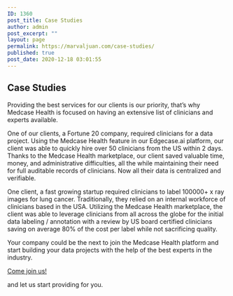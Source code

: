 ```yaml
---
ID: 1360
post_title: Case Studies
author: admin
post_excerpt: ""
layout: page
permalink: https://marvaljuan.com/case-studies/
published: true
post_date: 2020-12-18 03:01:55
---
```

<h2>Case Studies</h2>
Providing the best services for our clients is our priority, that’s why Medcase Health is focused on having an extensive list of clinicians and experts available.

One of our clients, a Fortune 20 company, required clinicians for a data project. Using the Medcase Health feature in our Edgecase.ai platform, our client was able to quickly hire over 50 clinicians from the US within 2 days.
Thanks to the Medcase Health marketplace, our client saved valuable time, money, and administrative difficulties, all the while maintaining their need for full auditable records of clinicians. Now all their data is centralized and verifiable.

One client, a fast growing startup required clinicians to label 100000+ x ray images for lung cancer. Traditionally, they relied on an internal workforce of clinicians based in the USA. Utilizing the Medcase Health marketplace, the client was able to leverage clinicians from all across the globe for the initial data labeling / annotation with a review by US board certified clinicians saving on average 80% of the cost per label while not sacrificing quality.

Your company could be the next to join the Medcase Health platform and start building your data projects with the help of the best experts in the industry.

<a href="http://34.201.241.169/wp-login.php?action=register" role="button">
Come join us!
</a>

and let us start providing for you.